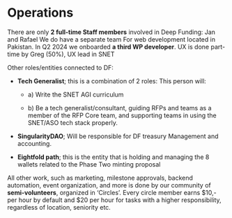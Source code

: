 # Operations

There are only **2 full-time Staff members** involved in Deep Funding: Jan and Rafael
We do have a separate team For web development located in Pakistan. In Q2 2024 we onboarded **a third WP developer**. UX is done part-time by Greg (50%), UX lead in SNET

Other roles/entities connected to DF:

- **Tech Generalist**; this is a combination of 2 roles: This person will: 

    - a) Write the SNET AGI curriculum

    - b) Be a tech generalist/consultant, guiding RFPs and teams as a member of the RFP Core team, and supporting teams in using the SNET/ASO tech stack properly.

- **SingularityDAO**; Will be responsible for DF treasury Management and accounting.

- **Eightfold path**; this is the entity that is holding and managing the 8 wallets related to the Phase Two minting proposal 

All other work, such as marketing, milestone approvals, backend automation, event organization, and more is done by our community of **semi-volunteers**, organized in ‘Circles’. 
Every circle member earns $10,- per hour by default and $20 per hour for tasks with a higher responsibility, regardless of location, seniority etc. 
